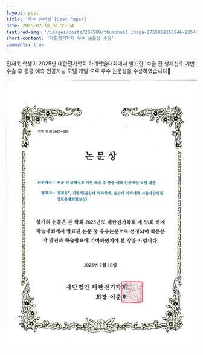 ```yaml
---
layout: post
title: '우수 논문상 [Best Paper]'
date: 2025-07-18 06:55:54
featured-img: '/images/posts/202508/thumbnail_image-1755068155846-285474001.png'
short-content: '대한전기학회 우수 논문상 수상'
comments: true
---
```


진재욱 학생이 2025년 대한전기학회 하계학술대회에서 발표한 '수술 전 생체신호 기반 수술 후 통증 예측 인공지능 모델 개발'으로 우수 논문상을 수상하였습니다🎊


![](/images/posts/202508/223f1805-84fa-4da2-8c27-f70b57f60ae8.png)

